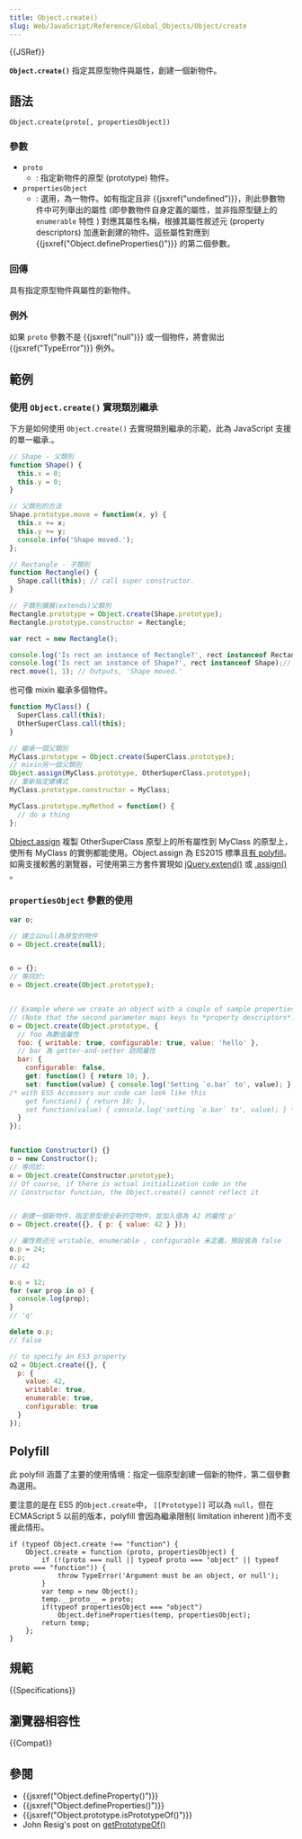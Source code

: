 ```yaml
---
title: Object.create()
slug: Web/JavaScript/Reference/Global_Objects/Object/create
---
```

{{JSRef}}

**`Object.create()`** 指定其原型物件與屬性，創建一個新物件。

## 語法

```plain
Object.create(proto[, propertiesObject])
```

### 參數

- `proto`
  - : 指定新物件的原型 (prototype) 物件。
- `propertiesObject`
  - : 選用，為一物件。如有指定且非 {{jsxref("undefined")}}，則此參數物件中可列舉出的屬性 (即參數物件自身定義的屬性，並非指原型鏈上的 `enumerable` 特性 ) 對應其屬性名稱，根據其屬性敘述元 (property descriptors) 加進新創建的物件。這些屬性對應到 {{jsxref("Object.defineProperties()")}} 的第二個參數。

### 回傳

具有指定原型物件與屬性的新物件。

### 例外

如果 `proto` 參數不是 {{jsxref("null")}} 或一個物件，將會拋出 {{jsxref("TypeError")}} 例外。

## 範例

### 使用 `Object.create()` 實現類別繼承

下方是如何使用 `Object.create()` 去實現類別繼承的示範，此為 JavaScript 支援的單一繼承.。

```js
// Shape - 父類別
function Shape() {
  this.x = 0;
  this.y = 0;
}

// 父類別的方法
Shape.prototype.move = function(x, y) {
  this.x += x;
  this.y += y;
  console.info('Shape moved.');
};

// Rectangle - 子類別
function Rectangle() {
  Shape.call(this); // call super constructor.
}

// 子類別擴展(extends)父類別
Rectangle.prototype = Object.create(Shape.prototype);
Rectangle.prototype.constructor = Rectangle;

var rect = new Rectangle();

console.log('Is rect an instance of Rectangle?', rect instanceof Rectangle);// true
console.log('Is rect an instance of Shape?', rect instanceof Shape);// true
rect.move(1, 1); // Outputs, 'Shape moved.'
```

也可像 mixin 繼承多個物件。

```js
function MyClass() {
  SuperClass.call(this);
  OtherSuperClass.call(this);
}

// 繼承一個父類別
MyClass.prototype = Object.create(SuperClass.prototype);
// mixin另一個父類別
Object.assign(MyClass.prototype, OtherSuperClass.prototype);
// 重新指定建構式
MyClass.prototype.constructor = MyClass;

MyClass.prototype.myMethod = function() {
  // do a thing
};
```

[Object.assign](/zh-TW/docs/Web/JavaScript/Reference/Global_Objects/Object/assign) 複製 OtherSuperClass 原型上的所有屬性到 MyClass 的原型上，使所有 MyClass 的實例都能使用。Object.assign 為 ES2015 標準且[有 polyfill](/zh-TW/docs/Web/JavaScript/Reference/Global_Objects/Object/assign#Polyfill)。如需支援較舊的瀏覽器，可使用第三方套件實現如 [jQuery.extend()](https://api.jquery.com/jQuery.extend/) 或 [.assign()](https://lodash.com/docs/#assign) 。

### `propertiesObject` 參數的使用

```js
var o;

// 建立以null為原型的物件
o = Object.create(null);


o = {};
// 等同於:
o = Object.create(Object.prototype);


// Example where we create an object with a couple of sample properties.
// (Note that the second parameter maps keys to *property descriptors*.)
o = Object.create(Object.prototype, {
  // foo 為數值屬性
  foo: { writable: true, configurable: true, value: 'hello' },
  // bar 為 getter-and-setter 訪問屬性
  bar: {
    configurable: false,
    get: function() { return 10; },
    set: function(value) { console.log('Setting `o.bar` to', value); }
/* with ES5 Accessors our code can look like this
    get function() { return 10; },
    set function(value) { console.log('setting `o.bar` to', value); } */
  }
});


function Constructor() {}
o = new Constructor();
// 等同於:
o = Object.create(Constructor.prototype);
// Of course, if there is actual initialization code in the
// Constructor function, the Object.create() cannot reflect it


// 創建一個新物件，指定原型是全新的空物件，並加入值為 42 的屬性'p'
o = Object.create({}, { p: { value: 42 } });

// 屬性敘述元 writable, enumerable , configurable 未定義，預設皆為 false
o.p = 24;
o.p;
// 42

o.q = 12;
for (var prop in o) {
  console.log(prop);
}
// 'q'

delete o.p;
// false

// to specify an ES3 property
o2 = Object.create({}, {
  p: {
    value: 42,
    writable: true,
    enumerable: true,
    configurable: true
  }
});
```

## Polyfill

此 polyfill 涵蓋了主要的使用情境：指定一個原型創建一個新的物件，第二個參數為選用。

要注意的是在 ES5 的`Object.create`中， `[[Prototype]]` 可以為 `null`，但在 ECMAScript 5 以前的版本，polyfill 會因為繼承限制( limitation inherent )而不支援此情形。

```plain
if (typeof Object.create !== "function") {
    Object.create = function (proto, propertiesObject) {
        if (!(proto === null || typeof proto === "object" || typeof proto === "function")) {
            throw TypeError('Argument must be an object, or null');
        }
        var temp = new Object();
        temp.__proto__ = proto;
        if(typeof propertiesObject === "object")
            Object.defineProperties(temp, propertiesObject);
        return temp;
    };
}
```

## 規範

{{Specifications}}

## 瀏覽器相容性

{{Compat}}

## 參閱

- {{jsxref("Object.defineProperty()")}}
- {{jsxref("Object.defineProperties()")}}
- {{jsxref("Object.prototype.isPrototypeOf()")}}
- John Resig's post on [getPrototypeOf()](http://ejohn.org/blog/objectgetprototypeof/)
